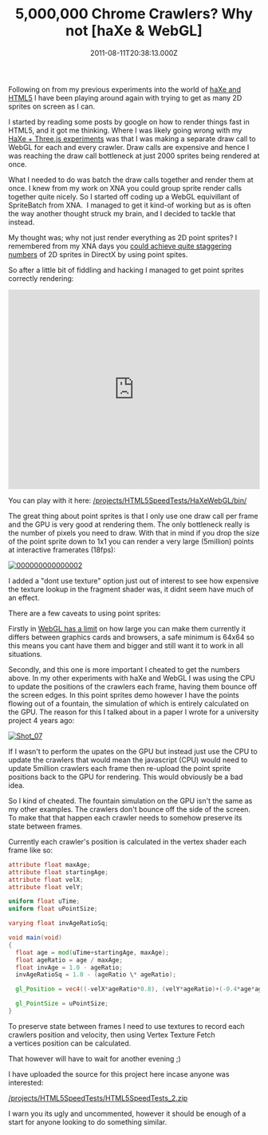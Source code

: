 ﻿---
coverImage: /images/fallback-post-header.png
date: "2011-08-11T20:38:13.000Z"
tags:
  - chrome
  - code
  - crawler
  - glsl
  - haxe
  - particles
  - sprites
  - stateless
  - webgl
title: "5,000,000 Chrome Crawlers? Why not [haXe & WebGL]"
oldUrl: /glsl/5000000-chrome-crawlers-why-not-haxe-webgl
---

Following on from my previous experiments into the world of [haXe and HTML5](/posts/more-html5-haxe-speed-tests/) I have been playing around again with trying to get as many 2D sprites on screen as I can.

<!-- more -->

I started by reading some posts by google on how to render things fast in HTML5, and it got me thinking. Where I was likely going wrong with my[ HaXe + Three.js experiments](/posts/chrome-crawler-haxe-three-js-webgl-and-2d-sprites/) was that I was making a separate draw call to WebGL for each and every crawler. Draw calls are expensive and hence I was reaching the draw call bottleneck at just 2000 sprites being rendered at once.

What I needed to do was batch the draw calls together and render them at once. I knew from my work on XNA you could group sprite render calls together quite nicely. So I started off coding up a WebGL equivillant of SpriteBatch from XNA.  I managed to get it kind-of working but as is often the way another thought struck my brain, and I decided to tackle that instead.

My thought was; why not just render everything as 2D point sprites? I remembered from my XNA days you [could achieve quite staggering numbers](/posts/xnagpuparticles-1000000-dynamic-particles/) of 2D sprites in DirectX by using point spites.

So after a little bit of fiddling and hacking I managed to get point sprites correctly rendering:

<iframe width="100%" height="400" src="https://www.youtube.com/embed/KhIT9yNEb8g" frameborder="0" allow="accelerometer; autoplay; clipboard-write; encrypted-media; gyroscope; picture-in-picture" allowfullscreen></iframe>

You can play with it here: [/projects/HTML5SpeedTests/HaXeWebGL/bin/](/projects/HTML5SpeedTests/HaXeWebGL/bin/)

The great thing about point sprites is that I only use one draw call per frame and the GPU is very good at rendering them. The only bottleneck really is the number of pixels you need to draw. With that in mind if you drop the size of the point sprite down to 1x1 you can render a very large (5million) points at interactive framerates (18fps):

[![](https://www.mikecann.blog/wp-content/uploads/2011/08/000000000000002.jpg "000000000000002")](https://www.mikecann.blog/wp-content/uploads/2011/08/000000000000002.jpg)

I added a "dont use texture" option just out of interest to see how expensive the texture lookup in the fragment shader was, it didnt seem have much of an effect.

There are a few caveats to using point sprites:

Firstly in [WebGL has a limit](https://github.com/mrdoob/three.js/issues/293) on how large you can make them currently it differs between graphics cards and browsers, a safe minimum is 64x64 so this means you cant have them and bigger and still want it to work in all situations.

Secondly, and this one is more important I cheated to get the numbers above. In my other experiments with haXe and WebGL I was using the CPU to update the positions of the crawlers each frame, having them bounce off the screen edges. In this point sprites demo however I have the points flowing out of a fountain, the simulation of which is entirely calculated on the GPU. The reason for this I talked about in a paper I wrote for a university project 4 years ago:

[![](https://www.mikecann.blog/wp-content/uploads/2011/08/Shot_07.png "Shot_07")](https://www.mikecann.blog/wp-content/uploads/2011/08/Shot_07.png)

If I wasn't to perform the upates on the GPU but instead just use the CPU to update the crawlers that would mean the javascript (CPU) would need to update 5million crawlers each frame then re-upload the point sprite positions back to the GPU for rendering. This would obviously be a bad idea.

So I kind of cheated. The fountain simulation on the GPU isn't the same as my other examples. The crawlers don't bounce off the side of the screen. To make that that happen each crawler needs to somehow preserve its state between frames.

Currently each crawler's position is calculated in the vertex shader each frame like so:

```glsl
attribute float maxAge;
attribute float startingAge;
attribute float velX;
attribute float velY;

uniform float uTime;
uniform float uPointSize;

varying float invAgeRatioSq;

void main(void)
{
  float age = mod(uTime+startingAge, maxAge);
  float ageRatio = age / maxAge;
  float invAge = 1.0 - ageRatio;
  invAgeRatioSq = 1.0 - (ageRatio \* ageRatio);

  gl_Position = vec4((-velX*ageRatio*0.8), (velY*ageRatio)+(-0.4*age*ageRatio)-0.5, 0., 1.);

  gl_PointSize = uPointSize;
}

```

To preserve state between frames I need to use textures to record each crawlers position and velocity, then using Vertex Texture Fetch a vertices position can be calculated.

That however will have to wait for another evening ;)

I have uploaded the source for this project here incase anyone was interested:

[/projects/HTML5SpeedTests/HTML5SpeedTests_2.zip](/projects/HTML5SpeedTests/HTML5SpeedTests_2.zip)

I warn you its ugly and uncommented, however it should be enough of a start for anyone looking to do something similar.
